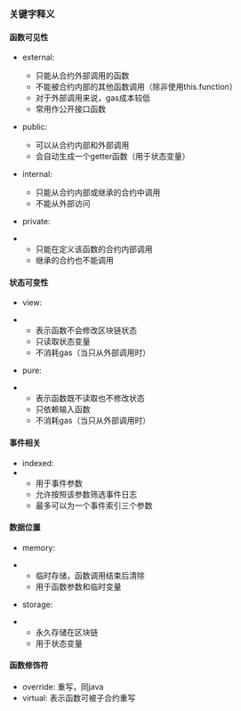 ### 关键字释义
#### 函数可见性
- external:
  - 只能从合约外部调用的函数
  - 不能被合约内部的其他函数调用（除非使用this.function）
  - 对于外部调用来说，gas成本较低
  - 常用作公开接口函数
 
- public:
  - 可以从合约内部和外部调用
  - 会自动生成一个getter函数（用于状态变量）
 
- internal:
  - 只能从合约内部或继承的合约中调用
  - 不能从外部访问


- private:
- - 只能在定义该函数的合约内部调用
  - 继承的合约也不能调用

#### 状态可变性
- view:
- - 表示函数不会修改区块链状态
  - 只读取状态变量
  - 不消耗gas（当只从外部调用时）
 
- pure:
- - 表示函数既不读取也不修改状态
  - 只依赖输入函数
  - 不消耗gas（当只从外部调用时）
 
#### 事件相关
- indexed:
- - 用于事件参数
  - 允许按照该参数筛选事件日志
  - 最多可以为一个事件索引三个参数
 
#### 数据位置
- memory:
- - 临时存储，函数调用结束后清除
  - 用于函数参数和临时变量
 
- storage:
- - 永久存储在区块链
  - 用于状态变量

#### 函数修饰符
- override: 重写，同java
- virtual: 表示函数可被子合约重写
